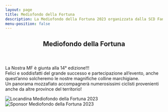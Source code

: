 ```yaml
---
layout: page
title: Mediofondo della Fortuna
description: La Mediofondo della Fortuna 2023 organizzata dalla SCD Fanese.
menu-position: false
---
```


<div id="main" class="alt">
  <section id="medio-fondo">
    <div class="inner">
      <header class="major">
        <h1>Mediofondo della Fortuna</h1>
      </header>
      <h2 id="content"></h2>
      <div class="row">
      <p>
        La Nostra MF è giunta alla 14° edizione!!!<br>
        Felici e soddisfatti del grande successo e partecipazione all’evento, anche quest’anno solcheremo le nostre magnifiche colline marchigiane.<br>
        Un panorama mozzafiato accompagnerà numerosissimi ciclisti provenienti anche da altre province del territorio!
      </p>
      </div>
      <div class="row">
        <div class="6u 12u$(small)">
          <span class="image fit">
            <img src="{% link assets/images/mf/MF della Fortuna 2023.jpg %}" alt="Locandina Mediofondo della Fortuna 2023" />
          </span>
        </div>
        <div class="6u 12u$(small)">
          <span class="image fit">
            <img src="{% link assets/images/mf/MF della Fortuna 2023 sponsor.jpg %}" alt="Sponsor Mediofondo della Fortuna 2023" />
          </span>
        </div>
      </div>
    </div>
  </section>
</div>
